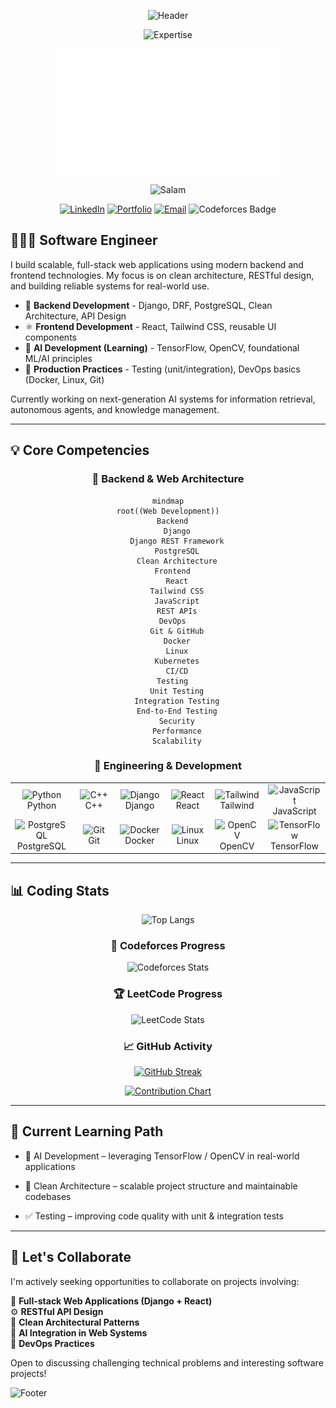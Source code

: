 <div align="center">

![Header](https://capsule-render.vercel.app/api?type=waving&color=0:06B6D4,50:3B82F6,100:6366F1&height=200&section=header&text=Saiyedul%20Abrar&fontSize=50&fontColor=FFFFFF&fontAlignY=35&desc=Software%20Engineer&descSize=20&descColor=FFFFFF&descAlignY=60&animation=fadeIn)

  <p align="center">
    <img src="https://readme-typing-svg.demolab.com?font=JetBrains+Mono&weight=600&duration=3000&pause=1000&color=06B6D4&center=true&vCenter=true&random=false&width=500&lines=Building+Business+Ready+Web+Apps;Architecting+Production-Ready+SaaS+Systems;" alt="Expertise" />
  </p>
  <img src="https://github.com/AlgoAbrar/AlgoAbrar/raw/main/salam.gif" height="200"/>
  <p align="center">
    <img src="https://readme-typing-svg.demolab.com?font=JetBrains+Mono&weight=600&duration=3000&pause=1000&color=06B6D4&center=true&vCenter=true&random=false&width=500&lines=Assalamu+Alaykum+Warahmatullahi+Wabarakatu;Peace+be+upon+you+and;the+mercy+of+Allah;" alt="Salam" />
  </p>

[![LinkedIn](https://img.shields.io/badge/LinkedIn-0A66C2?style=for-the-badge&logo=linkedin&logoColor=white)](https://www.linkedin.com/in/saiyedulabrar)
[![Portfolio](https://img.shields.io/badge/Portfolio-06B6D4?style=for-the-badge&logo=vercel&logoColor=white)](https://algoabrar.vercel.app)
[![Email](https://img.shields.io/badge/Email-3B82F6?style=for-the-badge&logo=gmail&logoColor=white)](mailto:saiyedulabrar.dev@gmail.com)
![Codeforces Badge](https://codeforces-readme-stats.vercel.app/api/badge?username=AlgoAbrar)

</div>

## 🧑🏻‍💻 Software Engineer

I build scalable, full-stack web applications using modern backend and frontend technologies. My focus is on clean architecture, RESTful design, and building reliable systems for real-world use.

- 🧱 **Backend Development** - Django, DRF, PostgreSQL, Clean Architecture, API Design
- ⚛️ **Frontend Development** - React, Tailwind CSS, reusable UI components
- 🤖 **AI Development (Learning)** - TensorFlow, OpenCV, foundational ML/AI principles
- 🧪 **Production Practices** - Testing (unit/integration), DevOps basics (Docker, Linux, Git)

Currently working on next-generation AI systems for information retrieval, autonomous agents, and knowledge management.

---

## 💡 Core Competencies

<div align="center">

### 🧩 Backend & Web Architecture

```mermaid
mindmap
root((Web Development))
  Backend
    Django
    Django REST Framework
    PostgreSQL
    Clean Architecture
  Frontend
    React
    Tailwind CSS
    JavaScript
    REST APIs
  DevOps
    Git & GitHub
    Docker
    Linux
    Kubernetes
    CI/CD
  Testing
    Unit Testing
    Integration Testing
    End-to-End Testing
    Security
    Performance
    Scalability
```

### 🔧 Engineering & Development

  <table> <tr> <td align="center" width="100"> <img src="https://skillicons.dev/icons?i=python" width="48" height="48" alt="Python" /> <br>Python </td> <td align="center" width="100"> <img src="https://skillicons.dev/icons?i=cpp" width="48" height="48" alt="C++" /> <br>C++ </td> <td align="center" width="100"> <img src="https://skillicons.dev/icons?i=django" width="48" height="48" alt="Django" /> <br>Django </td> <td align="center" width="100"> <img src="https://skillicons.dev/icons?i=react" width="48" height="48" alt="React" /> <br>React </td> <td align="center" width="100"> <img src="https://skillicons.dev/icons?i=tailwind" width="48" height="48" alt="Tailwind" /> <br>Tailwind </td> <td align="center" width="100"> <img src="https://skillicons.dev/icons?i=javascript" width="48" height="48" alt="JavaScript" /> <br>JavaScript </td> </tr> <tr> <td align="center" width="100"> <img src="https://skillicons.dev/icons?i=postgres" width="48" height="48" alt="PostgreSQL" /> <br>PostgreSQL </td> <td align="center" width="100"> <img src="https://skillicons.dev/icons?i=git" width="48" height="48" alt="Git" /> <br>Git </td> <td align="center" width="100"> <img src="https://skillicons.dev/icons?i=docker" width="48" height="48" alt="Docker" /> <br>Docker </td> <td align="center" width="100"> <img src="https://skillicons.dev/icons?i=linux" width="48" height="48" alt="Linux" /> <br>Linux </td> <td align="center" width="100"> <img src="https://skillicons.dev/icons?i=opencv" width="48" height="48" alt="OpenCV" /> <br>OpenCV </td> <td align="center" width="100"> <img src="https://skillicons.dev/icons?i=tensorflow" width="48" height="48" alt="TensorFlow" /> <br>TensorFlow </td> </tr> </table> </div>

---

## 📊 Coding Stats

<div align="center">

![Top Langs](https://github-readme-stats.vercel.app/api/top-langs/?username=AlgoAbrar&layout=compact)

### 🧠 Codeforces Progress

![Codeforces Stats](https://codeforces-readme-stats.vercel.app/api/card?username=AlgoAbrar)

### 🏆 LeetCode Progress

  <img src="https://leetcard.jacoblin.cool/algoabrar?theme=nord&font=JetBrains%20Mono&ext=heatmap" alt="LeetCode Stats" />

### 📈 GitHub Activity

[![GitHub Streak](https://streak-stats.demolab.com?user=AlgoAbrar&theme=transparent&hide_border=true&mode=weekly&fire=06B6D4&ring=3B82F6&currStreakLabel=6366F1&sideLabels=06B6D4)](https://git.io/streak-stats)

[![Contribution Chart](https://github-readme-activity-graph.vercel.app/graph?username=AlgoAbrar&theme=react-dark&hide_border=true&bg_color=0d1117&area=true&line=06B6D4&point=3B82F6&area_color=6366F1)](https://github.com/ashutosh00710/github-readme-activity-graph)

</div>

---

## 🌱 Current Learning Path

- 🧠 AI Development – leveraging TensorFlow / OpenCV in real-world applications

- 🧼 Clean Architecture – scalable project structure and maintainable codebases

- ✅ Testing – improving code quality with unit & integration tests

---

<div align="left">

## 🤝 Let's Collaborate

I'm actively seeking opportunities to collaborate on projects involving:

🧩 **Full-stack Web Applications (Django + React)**<br>
⚙️ **RESTful API Design**<br>
🧱 **Clean Architectural Patterns**<br>
🤖 **AI Integration in Web Systems**<br>
🚀 **DevOps Practices**<br>

  <p>Open to discussing challenging technical problems and interesting software projects!</p>

![Footer](https://capsule-render.vercel.app/api?type=waving&color=0:6366F1,50:3B82F6,100:06B6D4&height=120&section=footer)

</div>
